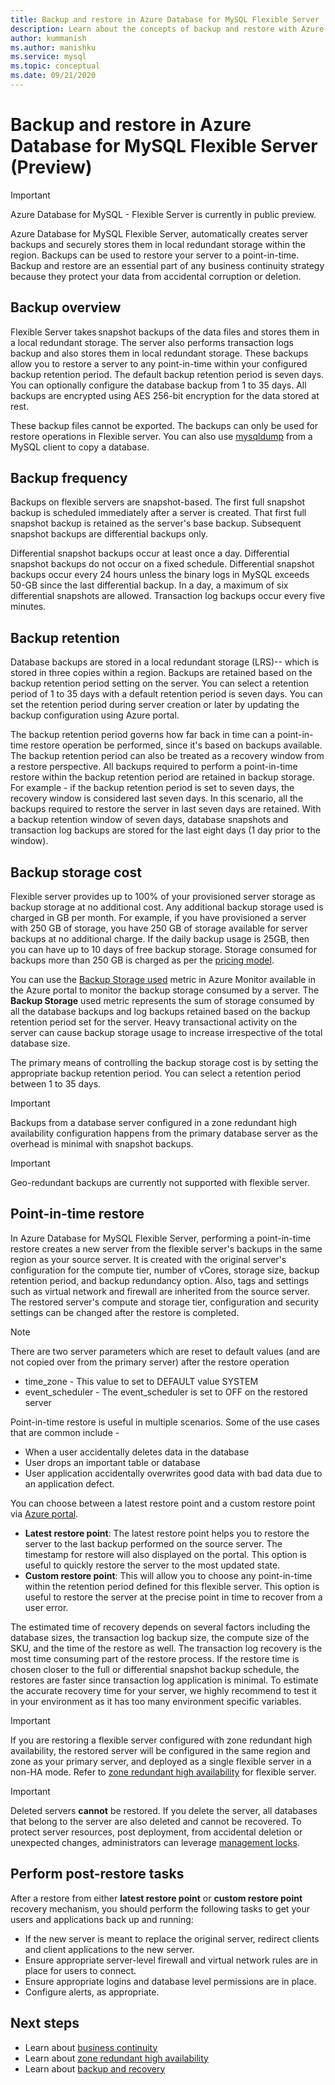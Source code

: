 ```yaml
---
title: Backup and restore in Azure Database for MySQL Flexible Server
description: Learn about the concepts of backup and restore with Azure Database for MySQL Flexible Server
author: kummanish
ms.author: manishku
ms.service: mysql
ms.topic: conceptual
ms.date: 09/21/2020
---
```


# Backup and restore in Azure Database for MySQL Flexible Server (Preview)

> [!IMPORTANT] 
> Azure Database for MySQL - Flexible Server is currently in public preview.

Azure Database for MySQL Flexible Server, automatically creates server backups and securely stores them in local redundant storage within the region. Backups can be used to restore your server to a point-in-time. Backup and restore are an essential part of any business continuity strategy because they protect your data from accidental corruption or deletion.

## Backup overview

Flexible Server takes snapshot backups of the data files and stores them in a local redundant storage. The server also performs transaction logs backup and also stores them in local redundant storage. These backups allow you to restore a server to any point-in-time within your configured backup retention period. The default backup retention period is seven days. You can optionally configure the database backup from 1 to 35 days. All backups are encrypted using AES 256-bit encryption for the data stored at rest.

These backup files cannot be exported. The backups can only be used for restore operations in Flexible server. You can also use [mysqldump](https://docs.microsoft.com/azure/MySQL/howto-migrate-using-dump-and-restore) from a MySQL client to copy a database.

## Backup frequency

Backups on flexible servers are snapshot-based. The first full snapshot backup is scheduled immediately after a server is created. That first full snapshot backup is retained as the server's base backup. Subsequent snapshot backups are differential backups only.

Differential snapshot backups occur at least once a day. Differential snapshot backups do not occur on a fixed schedule. Differential snapshot backups occur every 24 hours unless the binary logs in MySQL exceeds 50-GB since the last differential backup. In a day, a maximum of six differential snapshots are allowed. Transaction log backups occur every five minutes.

## Backup retention

Database backups are stored in a local redundant storage (LRS)-- which is stored in three copies within a region. Backups are retained based on the backup retention period setting on the server. You can select a retention period of 1 to 35 days with a default retention period is seven days. You can set the retention period during server creation or later by updating the backup configuration using Azure portal.

The backup retention period governs how far back in time can a point-in-time restore operation be performed, since it's based on backups available. The backup retention period can also be treated as a recovery window from a restore perspective. All backups required to perform a point-in-time restore within the backup retention period are retained in backup storage. For example - if the backup retention period is set to seven days, the recovery window is considered last seven days. In this scenario, all the backups required to restore the server in last seven days are retained. With a backup retention window of seven days, database snapshots and transaction log backups are stored for the last eight days (1 day prior to the window).

## Backup storage cost

Flexible server provides up to 100% of your provisioned server storage as backup storage at no additional cost. Any additional backup storage used is charged in GB per month. For example, if you have provisioned a server with 250 GB of storage, you have 250 GB of storage available for server backups at no additional charge. If the daily backup usage is 25GB, then you can have up to 10 days of free backup storage. Storage consumed for backups more than 250 GB is charged as per the [pricing model](https://azure.microsoft.com/pricing/details/mysql/).

You can use the [Backup Storage used](https://docs.microsoft.com/azure/mysql/concepts-monitoring) metric in Azure Monitor available in the Azure portal to monitor the backup storage consumed by a server. The **Backup Storage** used metric represents the sum of storage consumed by all the database backups and log backups retained based on the backup retention period set for the server. Heavy transactional activity on the server can cause backup storage usage to increase irrespective of the total database size.

The primary means of controlling the backup storage cost is by setting the appropriate backup retention period. You can select a retention period between 1 to 35 days.

> [!IMPORTANT]
> Backups from a database server configured in a zone redundant high availability configuration happens from the primary database server as the overhead is minimal with snapshot backups.

> [!IMPORTANT]
> Geo-redundant backups are currently not supported with flexible server.

## Point-in-time restore

In Azure Database for MySQL Flexible Server, performing a point-in-time restore creates a new server from the flexible server's backups in the same region as your source server. It is created with the original server's configuration for the compute tier, number of vCores, storage size, backup retention period, and backup redundancy option. Also, tags and settings such as virtual network and firewall are inherited from the source server. The restored server's compute and storage tier, configuration and security settings can be changed after the restore is completed.

> [!NOTE]
> There are two server parameters which are reset to default values (and are not copied over from the primary server) after the restore operation
> *   time_zone - This value to set to DEFAULT value SYSTEM
> *   event_scheduler - The event_scheduler is set to OFF on the restored server

Point-in-time restore is useful in multiple scenarios. Some of the use cases that are common include -
-   When a user accidentally deletes data in the database
-   User drops an important table or database
-   User application accidentally overwrites good data with bad data due to an application defect.

You can choose between a latest restore point and a custom restore point via [Azure portal](how-to-restore-mysql-server-portal.md).

-   **Latest restore point**: The latest restore point helps you to restore the server to the last backup performed on the source server. The timestamp for restore will also displayed on the portal. This option is useful to quickly restore the server to the most updated state.
-   **Custom restore point**: This will allow you to choose any point-in-time within the retention period defined for this flexible server. This option is useful to restore the server at the precise point in time to recover from a user error.

The estimated time of recovery depends on several factors including the database sizes, the transaction log backup size, the compute size of the SKU, and the time of the restore as well. The transaction log recovery is the most time consuming part of the restore process. If the restore time is chosen closer to the full or differential snapshot backup schedule, the restores are faster since transaction log application is minimal. To estimate the accurate recovery time for your server, we highly recommend to test it in your environment as it has too many environment specific variables.

> [!IMPORTANT]
> If you are restoring a flexible server configured with zone redundant high availability, the restored server will be configured in the same region and zone as your primary server, and deployed as a single flexible server in a non-HA mode. Refer to [zone redundant high availability](concepts-high-availability.md) for flexible server.

> [!IMPORTANT]
> Deleted servers **cannot** be restored. If you delete the server, all databases that belong to the server are also deleted and cannot be recovered. To protect server resources, post deployment, from accidental deletion or unexpected changes, administrators can leverage [management locks](https://docs.microsoft.com/azure/azure-resource-manager/resource-group-lock-resources).

## Perform post-restore tasks

After a restore from either **latest restore point** or **custom restore point** recovery mechanism, you should perform the following tasks to get your users and applications back up and running:

-   If the new server is meant to replace the original server, redirect clients and client applications to the new server.
-   Ensure appropriate server-level firewall and virtual network rules are in place for users to connect.
-   Ensure appropriate logins and database level permissions are in place.
-   Configure alerts, as appropriate.

## Next steps

-   Learn about [business continuity](./concepts-business-continuity.md)
-   Learn about [zone redundant high availability](./concepts-high-availability.md)
-   Learn about [backup and recovery](./concepts-backup-restore.md)